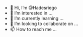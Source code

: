 - 👋 Hi, I’m @Hadesriego
- 👀 I’m interested in ...
- 🌱 I’m currently learning ...
- 💞️ I’m looking to collaborate on ...
- 📫 How to reach me ...

<!---
Hadesriego/Hadesriego is a ✨ special ✨ repository because its `README.md` (this file) appears on your GitHub profile.
You can click the Preview link to take a look at your changes.
--->
